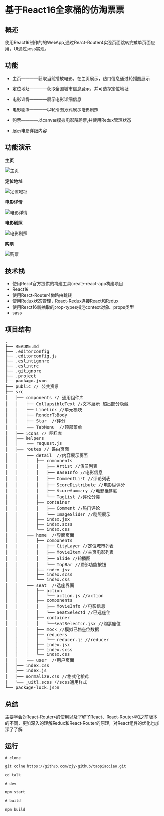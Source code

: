 # 基于React16全家桶的仿淘票票

## 概述

使用React16制作的的WebApp,通过React-Router4实现页面跳转完成单页面应用，UI通过scss实现。

## 功能

* 主页————获取当前播放电影，在主页展示，热门信息通过轮播图展示

* 定位地址————获取全国城市信息展示，并可选择定位地址

* 电影详情————展示电影详细信息

* 电影剧照————以轮播图方式展示电影剧照

* 购票————以canvas模拟电影院购票,并使用Redux管理状态

* 展示电影详细内容

## 功能演示

**主页**

![主页](./public/主页.gif)

**定位地址**

![定位地址](./public/location.gif)

**电影详情**

![电影详情](./public/电影详情.gif)

**电影剧照**

![电影剧照](./public/电影剧照.gif)

**购票**

![购票](./public/购票.gif)

## 技术栈

* 使用React官方提供的构建工具create-react-app构建项目
* React16
* 使用React-Router4做路由跳转
* 使用Redux状态管理，React-Redux连接React和Redux
* 使用React16新抽取的prop-types指定context对象、props类型
* sass

## 项目结构
<pre>
.
├── README.md
├── .editorconfig
├── .editorconfig.js
├── .eslintigonre
├── .eslintrc
├── .gitignore
├── .project
├── package.json
├── public // 公共资源
├── src
│   ├── components // 通用组件库
│   │   ├── CollapsibleText //文本展示 超出部分隐藏
│   │   ├── LineLink //单元模块
│   │   ├── RenderToBody
│   │   ├── Star  //评分
│   │   └── TabMenu  //顶部菜单
│   ├── icons // 图标库
│   ├── helpers
│   │   └── request.js
│   ├── routes // 路由页面
│   │   ├── detail  //内容展示页面
│   │   │   ├── components
│   │   │   │   ├── Artist //演员列表
│   │   │   │   ├── BaseInfo //电影信息
│   │   │   │   ├── CommentList //评论列表
│   │   │   │   ├── ScoreDistribute //电影纵评分
│   │   │   │   ├── ScoreSummary //电影推荐度
│   │   │   │   └── TagList //评论分类
│   │   │   ├── container
│   │   │   │   ├── Comment //热门评论
│   │   │   │   └── ImageSlider //剧照展示
│   │   │   ├── index.jsx 
│   │   │   ├── index.scss
│   │   │   └── index.css
│   │   ├── home  //界面页面
│   │   │   ├── components
│   │   │   │   ├── CityLayer //定位城市列表
│   │   │   │   ├── MovieItem //主页电影列表
│   │   │   │   ├── Slide //轮播图
│   │   │   │   └── TopBar //顶部功能按钮
│   │   │   ├── index.jsx 
│   │   │   ├── index.scss
│   │   │   └── index.css
│   │   ├── seat  //选座界面
│   │   │   ├── action
│   │   │   │   └── action.js //action
│   │   │   ├── components
│   │   │   │   ├── MovieInfo //电影信息
│   │   │   │   └── SeatSelectd //已选座位
│   │   │   ├── container
│   │   │   │   └──SeatSelector.jsx //购票座位
│   │   │   ├── mock //模拟已售座位数据
│   │   │   ├── reducers
│   │   │   │   └── reducer.js //reducer
│   │   │   ├── index.jsx 
│   │   │   ├── index.scss
│   │   │   └── index.css
│   │   └── user  //用户页面
│   ├── index.css
│   ├── index.js
│   ├── normalize.css //格式化样式
│   └── _uitl.scss //scss通用样式
└── package-lock.json
</pre>

## 总结

主要学会对React-Router4的使用以及了解了React、React-Router4和之前版本的不同，更加深入的理解Redux和React-Router的原理，对React组件的优化也加深了了解

## 运行

```
# clone 

git colne https://github.com/zjy-github/taopiaopiao.git

cd talk

# dev

npm start

# build

npm build
```